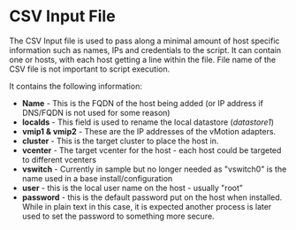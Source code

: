 # CSV Input File #
The CSV Input file is used to pass along a minimal amount of host specific information such as names, IPs and credentials to the script. 
It can contain one or hosts, with each host getting a line within the file. File name of the CSV file is not important to script 
execution.

It contains the following information:
* __Name__ - This is the FQDN of the host being added (or IP address if DNS/FQDN is not used for some reason)
* __localds__ - This field is used to rename the local datastore (_datastore1_)
* __vmip1 & vmip2__ - These are the IP addresses of the vMotion adapters.
* __cluster__ - This is the target cluster to place the host in.
* __vcenter__ - The target vcenter for the host - each host could be targeted to different vcenters
* __vswitch__ - Currently in sample but no longer needed as "vswitch0" is the name used in a base install/configuration
* __user__ - this is the local user name on the host - usually "root"
* __password__ - this is the default password put on the host when installed. While in plain text in this case, it is expected another process is later used to set the password to something more secure.
